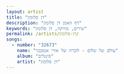 ```yaml
---
layout: artist
title: "דן סלומון"
description: "דף האמן דן סלומון"
keywords: "שירים, מוזיקה, דן סלומון"
permalink: /artists/דן-סלומון/
songs:
  - number: "32673"
    name: "עולם של שלום - לזכרה של אורי אנסבכר"
    album: "סינגלים"
    artist: "דן סלומון"
---
```


